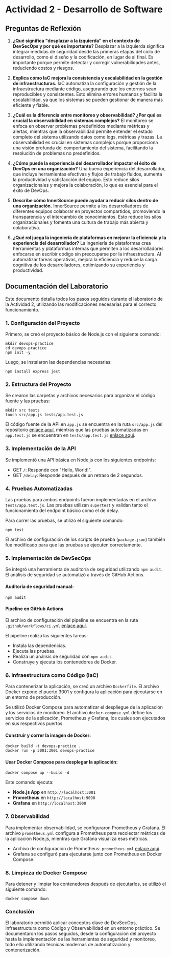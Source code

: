 # Actividad 2 - Desarrollo de Software

## Preguntas de Reflexión
1. **¿Qué significa "desplazar a la izquierda" en el contexto de DevSecOps y por qué es importante?** Desplazar a la izquierda significa integrar medidas de seguridad desde las primeras etapas del ciclo de desarrollo, como el diseño y la codificación, en lugar de al final. Es importante porque permite detectar y corregir vulnerabilidades antes, reduciendo costos y riesgos.
    
2. **Explica cómo IaC mejora la consistencia y escalabilidad en la gestión de infraestructuras.** IaC automatiza la configuración y gestión de la infraestructura mediante código, asegurando que los entornos sean reproducibles y consistentes. Esto elimina errores humanos y facilita la escalabilidad, ya que los sistemas se pueden gestionar de manera más eficiente y fiable.
    
3. **¿Cuál es la diferencia entre monitoreo y observabilidad? ¿Por qué es crucial la observabilidad en sistemas complejos?** El monitoreo se enfoca en observar problemas predefinidos mediante métricas y alertas, mientras que la observabilidad permite entender el estado completo del sistema utilizando datos como logs, métricas y trazas. La observabilidad es crucial en sistemas complejos porque proporciona una visión profunda del comportamiento del sistema, facilitando la resolución de problemas no predefinidos.
    
4. **¿Cómo puede la experiencia del desarrollador impactar el éxito de DevOps en una organización?** Una buena experiencia del desarrollador, que incluye herramientas efectivas y flujos de trabajo fluidos, aumenta la productividad y satisfacción del equipo. Esto reduce silos organizacionales y mejora la colaboración, lo que es esencial para el éxito de DevOps.
    
5. **Describe cómo InnerSource puede ayudar a reducir silos dentro de una organización.** InnerSource permite a los desarrolladores de diferentes equipos colaborar en proyectos compartidos, promoviendo la transparencia y el intercambio de conocimientos. Esto reduce los silos organizacionales y fomenta una cultura de trabajo más abierta y colaborativa.
    
6. **¿Qué rol juega la ingeniería de plataformas en mejorar la eficiencia y la experiencia del desarrollador?** La ingeniería de plataformas crea herramientas y plataformas internas que permiten a los desarrolladores enfocarse en escribir código sin preocuparse por la infraestructura. Al automatizar tareas operativas, mejora la eficiencia y reduce la carga cognitiva de los desarrolladores, optimizando su experiencia y productividad.

## Documentación del Laboratorio

Este documento detalla todos los pasos seguidos durante el laboratorio de la Actividad 2, utilizando las modificaciones necesarias para el correcto funcionamiento.

### 1. Configuración del Proyecto

Primero, se creó el proyecto básico de Node.js con el siguiente comando:

```
mkdir devops-practice
cd devops-practice
npm init -y
```

Luego, se instalaron las dependencias necesarias:

```
npm install express jest
```

### 2. Estructura del Proyecto

Se crearon las carpetas y archivos necesarios para organizar el código fuente y las pruebas:

```
mkdir src tests
touch src/app.js tests/app.test.js
```

El código fuente de la API en `app.js` se encuentra en la ruta `src/app.js` del repositorio [enlace aquí](https://github.com/Arbues/CC3S2-DesarrolloDeSoftware/tree/main/Actividad2/devops-practice/src/app.js), mientras que las pruebas automatizadas en `app.test.js` se encuentran en `tests/app.test.js` [enlace aquí](https://github.com/Arbues/CC3S2-DesarrolloDeSoftware/tree/main/Actividad2/devops-practice/tests/app.test.js).

### 3. Implementación de la API

Se implementó una API básica en Node.js con los siguientes endpoints:

- GET `/`: Responde con "Hello, World!".
- GET `/delay`: Responde después de un retraso de 2 segundos.

### 4. Pruebas Automatizadas

Las pruebas para ambos endpoints fueron implementadas en el archivo `tests/app.test.js`. Las pruebas utilizan `supertest` y validan tanto el funcionamiento del endpoint básico como el de delay.

Para correr las pruebas, se utilizó el siguiente comando:

```
npm test
```

El archivo de configuración de los scripts de prueba (`package.json`) también fue modificado para que las pruebas se ejecuten correctamente.

### 5. Implementación de DevSecOps

Se integró una herramienta de auditoría de seguridad utilizando `npm audit`. El análisis de seguridad se automatizó a través de GitHub Actions.

#### Auditoría de seguridad manual:

```
npm audit
```

#### Pipeline en GitHub Actions

El archivo de configuración del pipeline se encuentra en la ruta `.github/workflows/ci.yml` [enlace aquí](https://github.com/Arbues/CC3S2-DesarrolloDeSoftware/tree/main/Actividad2/devops-practice/.github/workflows/ci.yml).

El pipeline realiza las siguientes tareas:
- Instala las dependencias.
- Ejecuta las pruebas.
- Realiza un análisis de seguridad con `npm audit`.
- Construye y ejecuta los contenedores de Docker.

### 6. Infraestructura como Código (IaC)

Para contenerizar la aplicación, se creó un archivo `Dockerfile`. El archivo Docker expone el puerto 3001 y configura la aplicación para ejecutarse en un entorno de producción.

Se utilizó Docker Compose para automatizar el despliegue de la aplicación y los servicios de monitoreo. El archivo `docker-compose.yml` define los servicios de la aplicación, Prometheus y Grafana, los cuales son ejecutados en sus respectivos puertos.

#### Construir y correr la imagen de Docker:

```
docker build -t devops-practice .
docker run -p 3001:3001 devops-practice
```

#### Usar Docker Compose para desplegar la aplicación:

```
docker compose up --build -d
```

Este comando ejecuta:
- **Node.js App** en `http://localhost:3001`
- **Prometheus** en `http://localhost:9090`
- **Grafana** en `http://localhost:3000`

### 7. Observabilidad

Para implementar observabilidad, se configuraron Prometheus y Grafana. El archivo `prometheus.yml` configura a Prometheus para recolectar métricas de la aplicación Node.js, mientras que Grafana visualiza esas métricas.

- Archivo de configuración de Prometheus: `prometheus.yml` [enlace aquí](https://github.com/Arbues/CC3S2-DesarrolloDeSoftware/tree/main/Actividad2/devops-practice/prometheus.yml).
- Grafana se configuró para ejecutarse junto con Prometheus en Docker Compose.

### 8. Limpieza de Docker Compose

Para detener y limpiar los contenedores después de ejecutarlos, se utilizó el siguiente comando:

```
docker compose down
```

### Conclusión

El laboratorio permitió aplicar conceptos clave de DevSecOps, Infraestructura como Código y Observabilidad en un entorno práctico. Se documentaron los pasos seguidos, desde la configuración del proyecto hasta la implementación de las herramientas de seguridad y monitoreo, todo ello utilizando técnicas modernas de automatización y contenerización.
